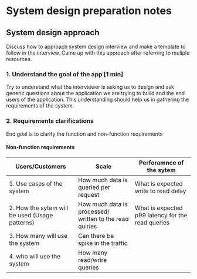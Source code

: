 # System design preparation notes

## System design approach

Discuss how to approach system design interview and make a template to follow in the interview. Came up with this approach after referring to muliple resources.

### 1. Understand the goal of the app [1 min]
 Try to understand what the interviewer is asking us to design and ask generic questions about the application we are trying to build and the end users of the application. This understanding should help us in gathering the requirements of the system. 
 
 ### 2. Requirements clarifications
 End goal is to clarify the function and non-function requirements
 #### Non-function requirements
  |  Users/Customers| Scale| Perforamnce of the sytem |
  |-----------------|-------|--------------------------|
  | 1. Use cases of the system                      |How much data is queried per request| What is expected write to read delay |         
  | 2. How the sytem will be used (Usage patterns)  | How much data is processed/ written to the read quiries     | What is expected p99 latency for the read queries |                                                                      
  | 3. How many will use the system                 |  Can there be spike in the traffic| |
  | 4. who will use the system                      | How many read/wrire queries                 | |     


